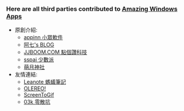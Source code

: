 ### Here are all third parties contributed to [Amazing Windows Apps](https://github.com/AmazingApps/Amazing-Windows-Apps)

* 原創介紹:
    * [appinn   小眾軟件](http://www.appinn.com/windows-apps-that-amaze-us/)
    * [阿七's BLOG](https://aptx4869.tech/wapps/)
    * [JJBOOM.COM   點個讚科技](http://wiki.jjboom.com/doku.php?id=专题策划:常用软件建议)
    * [sspai   少數派](https://sspai.com/post/38866)
    * [萌月神社](http://blog.ciovem.org/?p=280)
* 友情連結:
    * [Leanote 螞蟻筆記](https://leanote.com/)
    * [OLEREO!](http://olereo.com/links)
    * [ScreenToGif](https://github.com/NickeManarin/ScreenToGif)
    * [03k   零散坑](https://03k.org)
